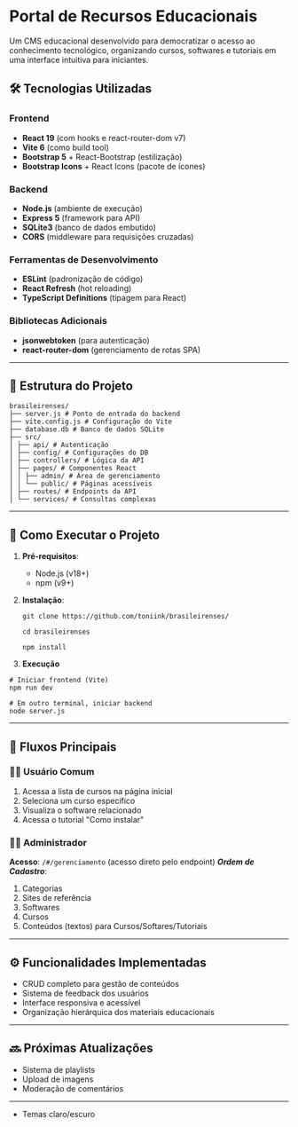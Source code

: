 # Portal de Recursos Educacionais

Um CMS educacional desenvolvido para democratizar o acesso ao conhecimento tecnológico, organizando cursos, softwares e tutoriais em uma interface intuitiva para iniciantes.



## 🛠 Tecnologias Utilizadas
### Frontend
- **React 19** (com hooks e react-router-dom v7)
- **Vite 6** (como build tool)
- **Bootstrap 5** + React-Bootstrap (estilização)
- **Bootstrap Icons** + React Icons (pacote de ícones)

### Backend
- **Node.js** (ambiente de execução)
- **Express 5** (framework para API)
- **SQLite3** (banco de dados embutido)
- **CORS** (middleware para requisições cruzadas)

### Ferramentas de Desenvolvimento
- **ESLint** (padronização de código)
- **React Refresh** (hot reloading)
- **TypeScript Definitions** (tipagem para React)

### Bibliotecas Adicionais
- **jsonwebtoken** (para autenticação)
- **react-router-dom** (gerenciamento de rotas SPA)

---

## 📂 Estrutura do Projeto
```
brasileirenses/
├── server.js # Ponto de entrada do backend
├── vite.config.js # Configuração do Vite
├── database.db # Banco de dados SQLite
├── src/
│ ├── api/ # Autenticação
│ ├── config/ # Configurações do DB
│ ├── controllers/ # Lógica da API
│ ├── pages/ # Componentes React
│ │ ├── admin/ # Área de gerenciamento
│ │ └── public/ # Páginas acessíveis
│ ├── routes/ # Endpoints da API
│ └── services/ # Consultas complexas
```

---

## 🚀 Como Executar o Projeto

1. **Pré-requisitos**:
   - Node.js (v18+)
   - npm (v9+)

2. **Instalação**:
   
   ```
   git clone https://github.com/toniink/brasileirenses/
   ```
   ```
   cd brasileirenses
   ```
   ```
   npm install
   ```

3. **Execução**
```
# Iniciar frontend (Vite)
npm run dev
```
```
# Em outro terminal, iniciar backend
node server.js
   ```
   ---

## 🔄 Fluxos Principais
### 👨‍💻 Usuário Comum
1. Acessa a lista de cursos na página inicial
2. Seleciona um curso específico
3. Visualiza o software relacionado
4. Acessa o tutorial "Como instalar"


### 👨‍🔧 Administrador
**Acesso**: `/#/gerenciamento` (acesso direto pelo endpoint)
***Ordem de Cadastro***:

1. Categorias
2. Sites de referência
3. Softwares
4. Cursos
5. Conteúdos (textos) para Cursos/Softares/Tutoriais

---

## ⚙️ Funcionalidades Implementadas
- CRUD completo para gestão de conteúdos
- Sistema de feedback dos usuários
- Interface responsiva e acessível
- Organização hierárquica dos materiais educacionais

---

## 🔜 Próximas Atualizações
- Sistema de playlists
- Upload de imagens
- Moderação de comentários
---
- Temas claro/escuro
